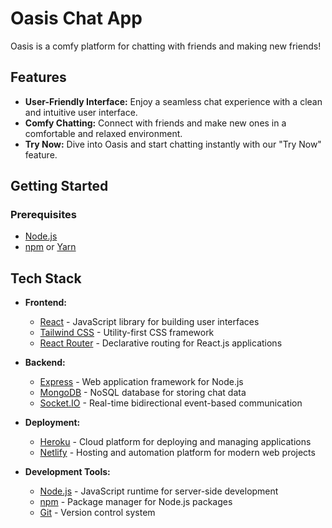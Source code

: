 # Oasis Chat App

Oasis is a comfy platform for chatting with friends and making new friends!

## Features

- **User-Friendly Interface:** Enjoy a seamless chat experience with a clean and intuitive user interface.
- **Comfy Chatting:** Connect with friends and make new ones in a comfortable and relaxed environment.
- **Try Now:** Dive into Oasis and start chatting instantly with our "Try Now" feature.

## Getting Started

### Prerequisites

- [Node.js](https://nodejs.org/)
- [npm](https://www.npmjs.com/) or [Yarn](https://yarnpkg.com/)

## Tech Stack

- **Frontend:**
  - [React](https://reactjs.org/) - JavaScript library for building user interfaces
  - [Tailwind CSS](https://tailwindcss.com/) - Utility-first CSS framework
  - [React Router](https://reactrouter.com/) - Declarative routing for React.js applications

- **Backend:**
  - [Express](https://expressjs.com/) - Web application framework for Node.js
  - [MongoDB](https://www.mongodb.com/) - NoSQL database for storing chat data
  - [Socket.IO](https://socket.io/) - Real-time bidirectional event-based communication

- **Deployment:**
  - [Heroku](https://www.heroku.com/) - Cloud platform for deploying and managing applications
  - [Netlify](https://www.netlify.com/) - Hosting and automation platform for modern web projects

- **Development Tools:**
  - [Node.js](https://nodejs.org/) - JavaScript runtime for server-side development
  - [npm](https://www.npmjs.com/) - Package manager for Node.js packages
  - [Git](https://git-scm.com/) - Version control system

